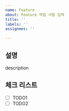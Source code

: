 ```yaml
---
name: Feature
about: Feature 작업 사항 입력
title: ''
labels: ''
assignees: ''

---
```


## 설명
description

## 체크 리스트
- [ ] TODO1
- [ ] TODO2
